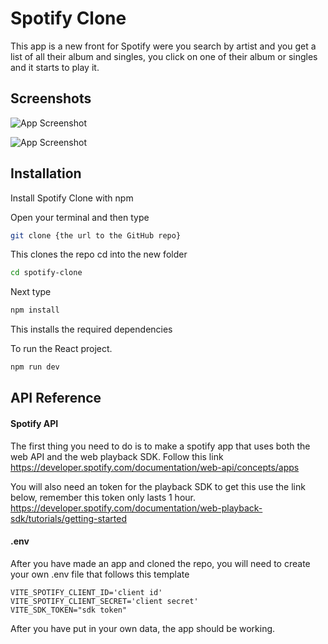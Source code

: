 
# Spotify Clone

This app is a new front for Spotify were you search by artist and you get a list of all their album and singles, you click on one of their album or singles and it starts to play it.



## Screenshots

![App Screenshot](https://github.com/pandast3ph4n/spotify-clone/assets/47857602/6174db43-5816-4d40-9f9d-8893a399a734)

![App Screenshot](https://github.com/pandast3ph4n/spotify-clone/assets/47857602/2bccb8b2-6e56-4979-ac59-85f476ef5f26)



## Installation

Install Spotify Clone with npm


Open your terminal and then type

```bash
git clone {the url to the GitHub repo}
```

This clones the repo
cd into the new folder 
```bash
cd spotify-clone
```
Next type
```bash
npm install
```

This installs the required dependencies

To run the React project.
```bash
npm run dev
```
## API Reference

#### Spotify API

The first thing you need to do is to make a spotify app that uses both the web API and the web playback SDK. Follow this link
https://developer.spotify.com/documentation/web-api/concepts/apps

You will also need an token for the playback SDK to get this use the link below, remember this token only lasts 1 hour.
https://developer.spotify.com/documentation/web-playback-sdk/tutorials/getting-started

#### .env

After you have made an app and cloned the repo, you will need to create your own .env file that follows this template

```dotenv
VITE_SPOTIFY_CLIENT_ID='client id'
VITE_SPOTIFY_CLIENT_SECRET='client secret'
VITE_SDK_TOKEN="sdk token"
```

After you have put in your own data, the app should be working.